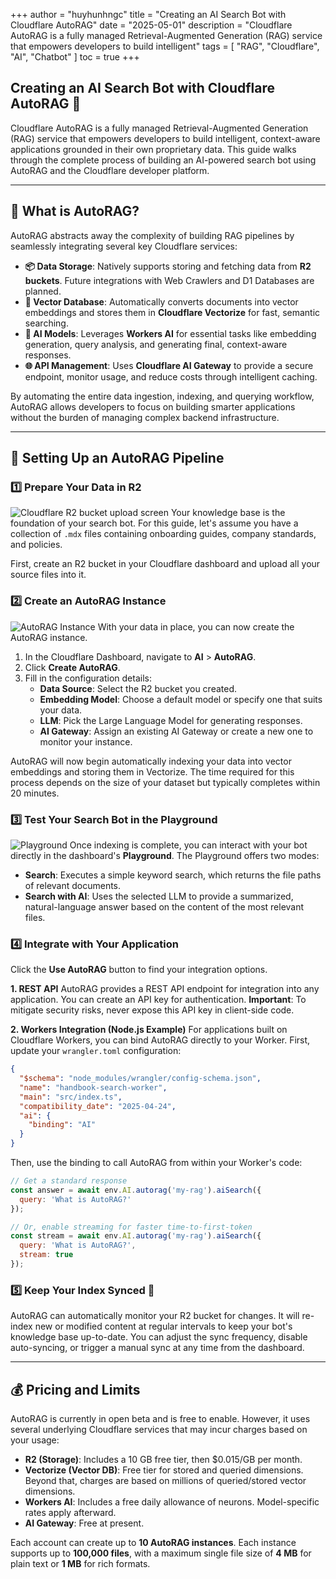 +++
author = "huyhunhngc"
title = "Creating an AI Search Bot with Cloudflare AutoRAG"
date = "2025-05-01"
description = "Cloudflare AutoRAG is a fully managed Retrieval-Augmented Generation (RAG) service that empowers developers to build intelligent"
tags = [
    "RAG", "Cloudflare", "AI", "Chatbot"
]
toc = true
+++
## **Creating an AI Search Bot with Cloudflare AutoRAG 🤖**

Cloudflare AutoRAG is a fully managed Retrieval-Augmented Generation (RAG) service that empowers developers to build intelligent, context-aware applications grounded in their own proprietary data. This guide walks through the complete process of building an AI-powered search bot using AutoRAG and the Cloudflare developer platform.

-----

## **🤔 What is AutoRAG?**

AutoRAG abstracts away the complexity of building RAG pipelines by seamlessly integrating several key Cloudflare services:

  * **📦 Data Storage**: Natively supports storing and fetching data from **R2 buckets**. Future integrations with Web Crawlers and D1 Databases are planned.
  * **🧠 Vector Database**: Automatically converts documents into vector embeddings and stores them in **Cloudflare Vectorize** for fast, semantic searching.
  * **🤖 AI Models**: Leverages **Workers AI** for essential tasks like embedding generation, query analysis, and generating final, context-aware responses.
  * **🌐 API Management**: Uses **Cloudflare AI Gateway** to provide a secure endpoint, monitor usage, and reduce costs through intelligent caching.

By automating the entire data ingestion, indexing, and querying workflow, AutoRAG allows developers to focus on building smarter applications without the burden of managing complex backend infrastructure.

-----

## **🚀 Setting Up an AutoRAG Pipeline**

### **1️⃣ Prepare Your Data in R2**
![Cloudflare R2 bucket upload screen](https://cdn.ifateam.dev/step1.png)
Your knowledge base is the foundation of your search bot. For this guide, let's assume you have a collection of `.mdx` files containing onboarding guides, company standards, and policies.

First, create an R2 bucket in your Cloudflare dashboard and upload all your source files into it.

### **2️⃣ Create an AutoRAG Instance**
![AutoRAG Instance](https://cdn.ifateam.dev/step2.png)
With your data in place, you can now create the AutoRAG instance.

1.  In the Cloudflare Dashboard, navigate to **AI** \> **AutoRAG**.
2.  Click **Create AutoRAG**.
3.  Fill in the configuration details:
      * **Data Source**: Select the R2 bucket you created.
      * **Embedding Model**: Choose a default model or specify one that suits your data.
      * **LLM**: Pick the Large Language Model for generating responses.
      * **AI Gateway**: Assign an existing AI Gateway or create a new one to monitor your instance.

AutoRAG will now begin automatically indexing your data into vector embeddings and storing them in Vectorize. The time required for this process depends on the size of your dataset but typically completes within 20 minutes.

### **3️⃣ Test Your Search Bot in the Playground**
![Playground](https://cdn.ifateam.dev/step3.png)
Once indexing is complete, you can interact with your bot directly in the dashboard's **Playground**. The Playground offers two modes:

  * **Search**: Executes a simple keyword search, which returns the file paths of relevant documents.
  * **Search with AI**: Uses the selected LLM to provide a summarized, natural-language answer based on the content of the most relevant files.

### **4️⃣ Integrate with Your Application**

Click the **Use AutoRAG** button to find your integration options.

**1. REST API**
AutoRAG provides a REST API endpoint for integration into any application. You can create an API key for authentication. **Important**: To mitigate security risks, never expose this API key in client-side code.

**2. Workers Integration (Node.js Example)**
For applications built on Cloudflare Workers, you can bind AutoRAG directly to your Worker. First, update your `wrangler.toml` configuration:

```json
{
  "$schema": "node_modules/wrangler/config-schema.json",
  "name": "handbook-search-worker",
  "main": "src/index.ts",
  "compatibility_date": "2025-04-24",
  "ai": {
    "binding": "AI"
  }
}
```

Then, use the binding to call AutoRAG from within your Worker's code:

```javascript
// Get a standard response
const answer = await env.AI.autorag('my-rag').aiSearch({
  query: 'What is AutoRAG?'
});

// Or, enable streaming for faster time-to-first-token
const stream = await env.AI.autorag('my-rag').aiSearch({
  query: 'What is AutoRAG?',
  stream: true
});
```

### **5️⃣ Keep Your Index Synced 🔄**

AutoRAG can automatically monitor your R2 bucket for changes. It will re-index new or modified content at regular intervals to keep your bot's knowledge base up-to-date. You can adjust the sync frequency, disable auto-syncing, or trigger a manual sync at any time from the dashboard.

-----

## **💰 Pricing and Limits**

AutoRAG is currently in open beta and is free to enable. However, it uses several underlying Cloudflare services that may incur charges based on your usage:

  * **R2 (Storage)**: Includes a 10 GB free tier, then $0.015/GB per month.
  * **Vectorize (Vector DB)**: Free tier for stored and queried dimensions. Beyond that, charges are based on millions of queried/stored vector dimensions.
  * **Workers AI**: Includes a free daily allowance of neurons. Model-specific rates apply afterward.
  * **AI Gateway**: Free at present.

Each account can create up to **10 AutoRAG instances**. Each instance supports up to **100,000 files**, with a maximum single file size of **4 MB** for plain text or **1 MB** for rich formats.